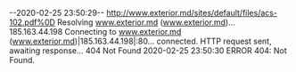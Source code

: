 --2020-02-25 23:50:29--  http://www.exterior.md/sites/default/files/acs-102.pdf%0D
Resolving www.exterior.md (www.exterior.md)... 185.163.44.198
Connecting to www.exterior.md (www.exterior.md)|185.163.44.198|:80... connected.
HTTP request sent, awaiting response... 404 Not Found
2020-02-25 23:50:30 ERROR 404: Not Found.

